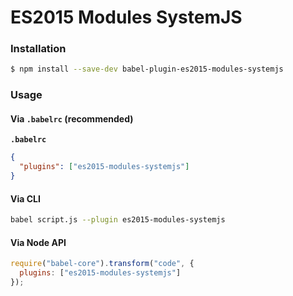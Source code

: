 # ES2015 Modules SystemJS

### Installation

```sh
$ npm install --save-dev babel-plugin-es2015-modules-systemjs
```

### Usage

#### Via `.babelrc` (recommended)

**`.babelrc`**

```json
{
  "plugins": ["es2015-modules-systemjs"]
}
```

#### Via CLI

```sh
babel script.js --plugin es2015-modules-systemjs
```

#### Via Node API

```js
require("babel-core").transform("code", {
  plugins: ["es2015-modules-systemjs"]
});
```
